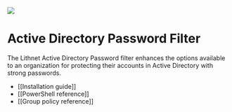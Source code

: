 ![](https://lithnet.github.io/images/logo-ex-small.png)
# Active Directory Password Filter
The Lithnet Active Directory Password filter enhances the options available to an organization for protecting their accounts in Active Directory with strong passwords.

* [[Installation guide]]
* [[PowerShell reference]]
* [[Group policy reference]]